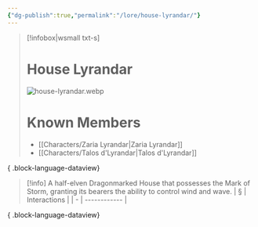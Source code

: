 ```yaml
---
{"dg-publish":true,"permalink":"/lore/house-lyrandar/"}
---
```


> [!infobox|wsmall txt-s]
> # House Lyrandar
> ![house-lyrandar.webp](/img/user/z_attachments/house-lyrandar.webp) 
> # Known Members
>  - [[Characters/Zaria Lyrandar\|Zaria Lyrandar]]
> - [[Characters/Talos d'Lyrandar\|Talos d'Lyrandar]]
> 
{ .block-language-dataview}

>[!info] A half-elven Dragonmarked House that possesses the Mark of Storm, granting its bearers the ability to control wind and wave.
| § | Interactions |
| - | ------------ |

{ .block-language-dataview}

